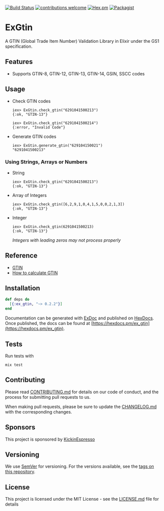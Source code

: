 [![Build Status](https://semaphoreci.com/api/v1/kickinespresso/ex_gtin/branches/master/badge.svg)](https://semaphoreci.com/kickinespresso/ex_gtin)
[![contributions welcome](https://img.shields.io/badge/contributions-welcome-brightgreen.svg?style=flat)](https://github.com/dwyl/esta/issues)
[![Hex.pm](https://img.shields.io/hexpm/v/plug.svg)](https://www.hex.pm/packages/ex_gtin)
[![Packagist](https://img.shields.io/packagist/l/doctrine/orm.svg)]()

# ExGtin

A GTIN (Global Trade Item Number) Validation Library in Elixir under the GS1 specification.

## Features

- Supports GTIN-8, GTIN-12, GTIN-13, GTIN-14, GSIN, SSCC codes

## Usage

- Check GTIN codes

      iex> ExGtin.check_gtin("6291041500213")
      {:ok, "GTIN-13"}

      iex> ExGtin.check_gtin("6291041500214")
      {:error, "Invalid Code"}

- Generate GTIN codes

      iex> ExGtin.generate_gtin("629104150021")
      "6291041500213"

### Using Strings, Arrays or Numbers

- String

      iex> ExGtin.check_gtin("6291041500213")
      {:ok, "GTIN-13"}

- Array of Integers    

      iex> ExGtin.check_gtin([6,2,9,1,0,4,1,5,0,0,2,1,3])
      {:ok, "GTIN-13"}

- Integer

      iex> ExGtin.check_gtin(6291041500213)
      {:ok, "GTIN-13"}

    *Integers with leading zeros may not process properly*

## Reference

- [GTIN](https://www.gs1.org)
- [How to calculate GTIN](https://www.gs1.org/how-calculate-check-digit-manually)

## Installation

```elixir
def deps do
  [{:ex_gtin, "~> 0.2.2"}]
end
```

Documentation can be generated with [ExDoc](https://github.com/elixir-lang/ex_doc)
and published on [HexDocs](https://hexdocs.pm). Once published, the docs can
be found at [https://hexdocs.pm/ex_gtin](https://hexdocs.pm/ex_gtin).

## Tests

Run tests with

    mix test

## Contributing

Please read [CONTRIBUTING.md](CONTRIBUTING.md) for details on our code of conduct, and the process for submitting pull requests to us.

When making pull requests, please be sure to update the [CHANGELOG.md](CHANGELOG.md) with the corresponding changes.

## Sponsors

This project is sponsored by [KickinEspresso](https://kickinespresso.com/?utm_source=github&utm_medium=sponsor&utm_campaign=opensource)

## Versioning

We use [SemVer](http://semver.org/) for versioning. For the versions available, see the [tags on this repository](https://github.com/kickinespresso/ex_gtin/tags).

## License

This project is licensed under the MIT License - see the [LICENSE.md](LICENSE.md) file for details
